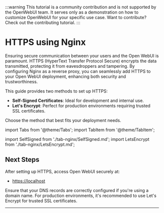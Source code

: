 :::warning
This tutorial is a community contribution and is not supported by the OpenWebUI team. It serves only as a demonstration on how to customize OpenWebUI for your specific use case. Want to contribute? Check out the contributing tutorial.
:::


# HTTPS using Nginx

Ensuring secure communication between your users and the Open WebUI is paramount. HTTPS (HyperText Transfer Protocol Secure) encrypts the data transmitted, protecting it from eavesdroppers and tampering. By configuring Nginx as a reverse proxy, you can seamlessly add HTTPS to your Open WebUI deployment, enhancing both security and trustworthiness.

This guide provides two methods to set up HTTPS:
- **Self-Signed Certificates**: Ideal for development and internal use.
- **Let's Encrypt**: Perfect for production environments requiring trusted SSL certificates.

Choose the method that best fits your deployment needs.

import Tabs from '@theme/Tabs';
import TabItem from '@theme/TabItem';

import SelfSigned from './tab-nginx/SelfSigned.md';
import LetsEncrypt from './tab-nginx/LetsEncrypt.md';

<Tabs>
  <TabItem value="self-signed" label="Self-Signed Certificate">
    <SelfSigned />
  </TabItem>

  <TabItem value="letsencrypt" label="Let's Encrypt">
    <LetsEncrypt />
  </TabItem>
</Tabs>

## Next Steps

After setting up HTTPS, access Open WebUI securely at:

- [https://localhost](https://localhost)

Ensure that your DNS records are correctly configured if you're using a domain name. For production environments, it's recommended to use Let's Encrypt for trusted SSL certificates.

---

